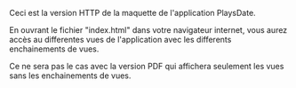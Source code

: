 Ceci est la version HTTP de la maquette de l'application PlaysDate.

En ouvrant le fichier "index.html" dans votre navigateur internet, vous aurez accès au differentes vues de l'application avec les differents enchainements de vues.

Ce ne sera pas le cas avec la version PDF qui affichera seulement les vues sans les enchainements de vues.